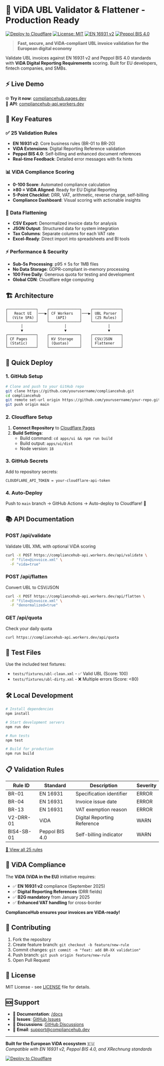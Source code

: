 # 🚀 ViDA UBL Validator & Flattener - Production Ready

[![Deploy to Cloudflare](https://deploy.workers.cloudflare.com/button)](https://github.com/yourusername/compliancehub)
[![License: MIT](https://img.shields.io/badge/License-MIT-yellow.svg)](LICENSE)
[![EN 16931 v2](https://img.shields.io/badge/EN%2016931-v2-blue.svg)](https://ec.europa.eu/digital-building-blocks/wikis/display/CEFDIGITAL/EN+16931+European+Standard)
[![Peppol BIS 4.0](https://img.shields.io/badge/Peppol%20BIS-4.0-green.svg)](https://docs.peppol.eu/)

> **Fast, secure, and ViDA-compliant UBL invoice validation for the European digital economy**

Validate UBL invoices against EN 16931 v2 and Peppol BIS 4.0 standards with **ViDA Digital Reporting Requirements** scoring. Built for EU developers, fintech companies, and SMBs.

## ⚡ Live Demo

🌐 **Try it now**: [compliancehub.pages.dev](https://compliancehub.pages.dev)  
🔗 **API**: [compliancehub-api.workers.dev](https://compliancehub-api.workers.dev/health)

## 🎯 Key Features

### ✅ **25 Validation Rules**
- **EN 16931 v2**: Core business rules (BR-01 to BR-20)
- **ViDA Extensions**: Digital Reporting Reference validation
- **Peppol BIS 4.0**: Self-billing and enhanced document references
- **Real-time Feedback**: Detailed error messages with fix hints

### 📊 **ViDA Compliance Scoring**
- **0-100 Score**: Automated compliance calculation
- **≥80 = ViDA Aligned**: Ready for EU Digital Reporting
- **5-Point Checklist**: DRR, VAT, arithmetic, reverse charge, self-billing
- **Compliance Dashboard**: Visual scoring with actionable insights

### 🔄 **Data Flattening**
- **CSV Export**: Denormalized invoice data for analysis
- **JSON Output**: Structured data for system integration
- **Tax Columns**: Separate columns for each VAT rate
- **Excel-Ready**: Direct import into spreadsheets and BI tools

### ⚡ **Performance & Security**
- **Sub-5s Processing**: p95 ≤ 5s for 1MB files
- **No Data Storage**: GDPR-compliant in-memory processing
- **100 Free Daily**: Generous quota for testing and development
- **Global CDN**: Cloudflare edge computing

## 🏗️ Architecture

```
┌─────────────┐    ┌──────────────┐    ┌─────────────┐
│   React UI  │───▶│ CF Workers   │───▶│ UBL Parser  │
│  (Vite SPA) │    │   (API)      │    │ (25 Rules)  │
└─────────────┘    └──────────────┘    └─────────────┘
       │                   │                   │
       ▼                   ▼                   ▼
┌─────────────┐    ┌──────────────┐    ┌─────────────┐
│ CF Pages    │    │ KV Storage   │    │ CSV/JSON    │
│ (Static)    │    │ (Quotas)     │    │ Flattener   │
└─────────────┘    └──────────────┘    └─────────────┘
```

## 🚀 Quick Deploy

### 1. **GitHub Setup**
```bash
# Clone and push to your GitHub repo
git clone https://github.com/yourusername/compliancehub.git
cd compliancehub
git remote set-url origin https://github.com/yourusername/your-repo.git
git push origin main
```

### 2. **Cloudflare Setup**
1. **Connect Repository** to [Cloudflare Pages](https://pages.cloudflare.com)
2. **Build Settings**:
   - Build command: `cd apps/ui && npm run build`
   - Build output: `apps/ui/dist`
   - Node version: `18`

### 3. **GitHub Secrets**
Add to repository secrets:
```
CLOUDFLARE_API_TOKEN = your-cloudflare-api-token
```

### 4. **Auto-Deploy**
Push to `main` branch → GitHub Actions → Auto-deploy to Cloudflare! 🎉

## 📚 API Documentation

### **POST /api/validate**
Validate UBL XML with optional ViDA scoring
```bash
curl -X POST https://compliancehub-api.workers.dev/api/validate \
  -F "file=@invoice.xml" \
  -F "vida=true"
```

### **POST /api/flatten**  
Convert UBL to CSV/JSON
```bash
curl -X POST https://compliancehub-api.workers.dev/api/flatten \
  -F "file=@invoice.xml" \
  -F "denormalized=true"
```

### **GET /api/quota**
Check your daily quota
```bash
curl https://compliancehub-api.workers.dev/api/quota
```

## 🧪 Test Files

Use the included test fixtures:
- `tests/fixtures/ubl-clean.xml` - ✅ Valid UBL (Score: 100)
- `tests/fixtures/ubl-dirty.xml` - ❌ Multiple errors (Score: <80)

## 🛠️ Local Development

```bash
# Install dependencies
npm install

# Start development servers
npm run dev

# Run tests
npm test

# Build for production
npm run build
```

## 📋 Validation Rules

| Rule ID | Standard | Description | Severity |
|---------|----------|-------------|----------|
| BR-01 | EN 16931 | Specification identifier | ERROR |
| BR-04 | EN 16931 | Invoice issue date | ERROR |
| BR-13 | EN 16931 | VAT exemption reason | ERROR |
| V2-DRR-01 | ViDA | Digital Reporting Reference | WARN |
| BIS4-SB-01 | Peppol BIS 4.0 | Self-billing indicator | WARN |

[📖 View all 25 rules](docs/validation-rules.md)

## 🎯 ViDA Compliance

The **ViDA (ViDA in the EU)** initiative requires:
- ✅ **EN 16931 v2** compliance (September 2025)
- ✅ **Digital Reporting References** (DRR fields)
- ✅ **B2G mandatory** from January 2025
- ✅ **Enhanced VAT handling** for cross-border

**ComplianceHub ensures your invoices are ViDA-ready!**

## 🤝 Contributing

1. Fork the repository
2. Create feature branch: `git checkout -b feature/new-rule`
3. Commit changes: `git commit -m "feat: add BR-XX validation"`
4. Push branch: `git push origin feature/new-rule`
5. Open Pull Request

## 📄 License

MIT License - see [LICENSE](LICENSE) file for details.

## 🆘 Support

- 📖 **Documentation**: [/docs](docs/)
- 🐛 **Issues**: [GitHub Issues](https://github.com/yourusername/compliancehub/issues)
- 💬 **Discussions**: [GitHub Discussions](https://github.com/yourusername/compliancehub/discussions)
- 📧 **Email**: support@compliancehub.dev

---

**Built for the European ViDA ecosystem** 🇪🇺  
*Compatible with EN 16931 v2, Peppol BIS 4.0, and XRechnung standards*

[![Deploy to Cloudflare](https://deploy.workers.cloudflare.com/button)](https://github.com/yourusername/compliancehub)